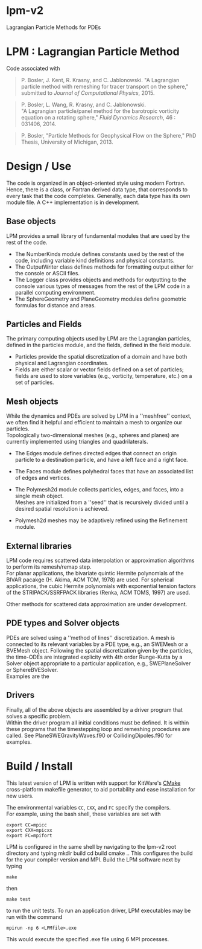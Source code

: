 # lpm-v2
Lagrangian Particle Methods for PDEs

LPM : Lagrangian Particle Method
=========

Code associated with 

> P. Bosler, J. Kent, R. Krasny, and C. Jablonowski. "A Lagrangian particle method with remeshing for tracer transport on the sphere,"
> submitted to _Journal of Computational Physics_, 2015.


> P. Bosler,  L. Wang,  R. Krasny, and C. Jablonowski.  
>	"A Lagrangian particle/panel method for the barotropic vorticity equation on a rotating sphere," _Fluid Dynamics Research_,  46 : 031406, 2014.

> P. Bosler, "Particle Methods for Geophysical Flow on the Sphere," PhD Thesis, University of Michigan, 2013.

Design / Use
=========

The code is organized in an object-oriented style using modern Fortran. 
Hence, there is a class, or Fortran derived data type, that corresponds to every task that the code completes.
Generally, each data type has its own module file.
A C++ implementation is in development.

Base objects 
------------
LPM provides a small library of fundamental modules that are used by the rest of the code.

* The NumberKinds module defines constants used by the rest of the code, including variable kind definitions and physical constants.
* The OutputWriter class defines methods for formatting output either for the console or ASCII files.  
* The Logger class provides objects and methods for outputting to the console various types of messages from the rest of the LPM code in a parallel computing environment.  
* The SphereGeometry and PlaneGeometry modules define geometric formulas for distance and areas.  

Particles and Fields
--------------------
The primary computing objects used by LPM are the Lagrangian particles, defined in the particles module, and the fields, defined in the field module. 
* Particles provide the spatial discretization of a domain and have both physical and Lagrangian coordinates.  
* Fields are either scalar or vector fields defined on a set of particles; fields are used to store variables (e.g., vorticity, temperature, etc.) on a set of particles.  


Mesh objects
------------
While the dynamics and PDEs are solved by LPM in a ''meshfree'' context, we often find it helpful and efficient to maintain a mesh to organize our particles.   
Topologically two-dimensional meshes (e.g., spheres and planes) are currently implemented using triangles and quadrilaterals.  
* The Edges module defines directed edges that connect an origin particle to a destination particle, and have a left face and a right face.
* The Faces module defines polyhedral faces that have an associated list of edges and vertices.  
* The Polymesh2d module collects particles, edges, and faces, into a single mesh object.   
Meshes are initialized from a ''seed'' that is recursively divided until a desired spatial resolution is achieved.  

* Polymesh2d meshes may be adaptively refined using the Refinement module.  

External libraries
-------------------
LPM code requires scattered data interpolation or approximation algorithms to perform its remesh/remap step.   
For planar applications, the bivariate quintic Hermite polynomials of the BIVAR pacakge (H. Akima, ACM TOM, 1978) are used.
For spherical applications, the cubic Hermite polynomials with exponential tension factors of the STRIPACK/SSRFPACK libraries (Renka, ACM TOMS, 1997) are used.  

Other methods for scattered data approximation are under development.  

PDE types and Solver objects
--------------
PDEs are solved using a ''method of lines'' discretization. 
A mesh is connected to its relevant variables by a PDE type, e.g., an SWEMesh or a BVEMesh object.
Following the spatial discretization given by the particles, the time-ODEs are integrated explicity with 4th order Runge-Kutta by a Solver object appropriate to a particular application, e.g., SWEPlaneSolver or SphereBVESolver.  
Examples are the 

Drivers
--------
Finally, all of the above objects are assembled by a driver program that solves a specific problem.  
Within the driver program all initial conditions must be defined.
It is within these programs that the timestepping loop and remeshing procedures are called.
See PlaneSWEGravityWaves.f90 or CollidingDipoles.f90 for examples.


Build / Install
================
This latest version of LPM is written with support for KitWare's [CMake](http://www.cmake.org) cross-platform makefile generator, to aid
portability and ease installation for new users.

The environmental variables `CC`, `CXX`, and `FC` specify the compilers.  
For example, using the bash shell, these variables are set with

    export CC=mpicc
    export CXX=mpicxx
    export FC=mpifort
    
LPM is configured in the same shell by navigating to the lpm-v2 root directory and typing 
    mkdir build
    cd build
    cmake ..
This configures the build for the your compiler version and MPI.  Build the LPM software next by typing

    make
    
then

    make test
    
to run the unit tests.  To run an application driver, LPM executables may be run with the command

    mpirun -np 6 <LPMfile>.exe

This would execute the specified .exe file using 6 MPI processes.
